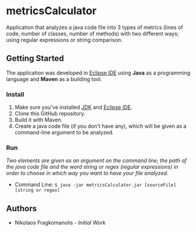 # metricsCalculator
Application that analyzes a java code file into 3 types of metrics (lines of code, number of classes, number of methods) with two different ways; using regular expressions or string comparison.

## Getting Started
The application was developed in [Eclipse IDE](https://www.eclipse.org/downloads/packages/release/oxygen/3a/eclipse-ide-java-developers) using **Java** as a programming language and **Maven** as a building tool.

### Install
1. Make sure you've installed [JDK](https://www.oracle.com/technetwork/java/javase/downloads/jdk11-downloads-5066655.html) and [Eclipse IDE](https://www.eclipse.org/downloads/packages/release/oxygen/3a/eclipse-ide-java-developers).
2. Clone this GitHub repository.
3. Build it with Maven.
4. Create a java code file (if you don't have any), which will be given as a command-line argument to be analyzed.

### Run
*Two elements are given as an argument on the command line; the path of the java code file and the word string or regex (regular expressions) in order to choose in which way you want to have your file analyzed.*

* Command Line: `$ java -jar metricsCalculator.jar [sourceFile] [string or regex]`

## Authors
* Nikolaos Fragkomanolis - *Initial Work*
